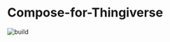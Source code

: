 # Compose-for-Thingiverse

![build](https://github.com/mdupierreux/Compose-for-Thingiverse/actions/workflows/android.yml/badge.svg)
